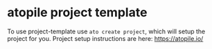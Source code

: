 # atopile project template

To use project-template use `ato create project`, which will setup the project for you. Project setup instructions are here: https://atopile.io/
